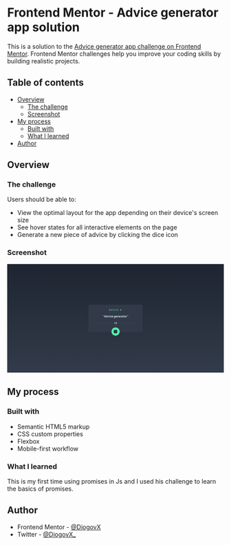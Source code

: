 # Frontend Mentor - Advice generator app solution

This is a solution to the [Advice generator app challenge on Frontend Mentor](https://www.frontendmentor.io/challenges/advice-generator-app-QdUG-13db). Frontend Mentor challenges help you improve your coding skills by building realistic projects.

## Table of contents

- [Overview](#overview)
  - [The challenge](#the-challenge)
  - [Screenshot](#screenshot)
- [My process](#my-process)
  - [Built with](#built-with)
  - [What I learned](#what-i-learned)
- [Author](#author)

## Overview

### The challenge

Users should be able to:

- View the optimal layout for the app depending on their device's screen size
- See hover states for all interactive elements on the page
- Generate a new piece of advice by clicking the dice icon

### Screenshot

![Screenshot](./design/Screenshot.png)

## My process

### Built with

- Semantic HTML5 markup
- CSS custom properties
- Flexbox
- Mobile-first workflow

### What I learned

This is my first time using promises in Js and I used his challenge to learn the basics of promises.

## Author

- Frontend Mentor - [@DiogovX](https://www.frontendmentor.io/profile/Diogovx)
- Twitter - [@DiogovX_](https://www.twitter.com/Diogovx_)

